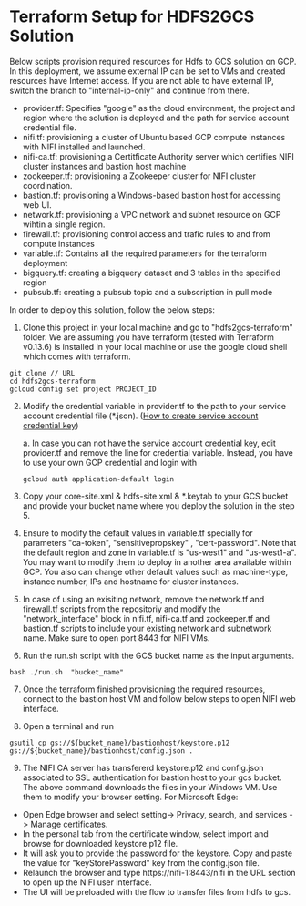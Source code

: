 # Terraform Setup for HDFS2GCS Solution
Below scripts provision required resources for Hdfs to GCS solution on GCP. In this deployment, we assume external IP can be set to VMs and created resources have Internet access. If you are not able to have external IP, switch the branch to "internal-ip-only" and continue from there.
- provider.tf: Specifies "google" as the cloud environment, the project and region where the solution is deployed and the path for service account credential file. 
- nifi.tf: provisioning a cluster of Ubuntu based GCP compute instances with NIFI installed and launched.
- nifi-ca.tf: provisioning a Certitficate Authority server which certifies NIFI cluster instances and bastion host machine
- zookeeper.tf: provisioning a Zookeeper cluster for NIFI cluster coordination.
- bastion.tf: provisioning a Windows-based bastion host for accessing web UI. 
- network.tf: provisioning a VPC network and subnet resource on GCP wihtin a single region.
- firewall.tf: provisioning control access and trafic rules to and from compute instances
- variable.tf: Contains all the required parameters for the terraform deployment 
- bigquery.tf: creating a bigquery dataset and 3 tables in the specified region
- pubsub.tf: creating a pubsub topic and a subscription in pull mode 

In order to deploy this solution, follow the below steps: 
1. Clone this project in your local machine and go to "hdfs2gcs-terraform" folder. We are assuming you have terraform (tested with Terraform v0.13.6) is installed in your local machine or use the google cloud shell which comes with terraform.
```
git clone // URL 
cd hdfs2gcs-terraform
gcloud config set project PROJECT_ID
```
 
2. Modify the credential variable in provider.tf to the path to your service account credential file (*.json). ([How to create service account credential key](https://cloud.google.com/iam/docs/creating-managing-service-account-keys#creating))
   
   a. In case you can not have the service account credential key, edit provider.tf and remove the line for credential variable. Instead, you have to use your own GCP credential and login with 
   ```
   gcloud auth application-default login
   ``` 
3. Copy your core-site.xml & hdfs-site.xml & *.keytab to your GCS bucket and provide your bucket name where you deploy the solution in the step 5.
   
4. Ensure to modify the default values in variable.tf specially for parameters "ca-token", "sensitivepropskey" , "cert-password". Note that the default region and zone in variable.tf is "us-west1" and "us-west1-a". You may want to modify them to deploy in another area available within GCP. You also can change other default values such as machine-type, instance number, IPs and hostname for cluster instances.
   
5. In case of using an exisiting network, remove the network.tf and firewall.tf scripts from the repositoriy and modify the "network_interface" block in nifi.tf, nifi-ca.tf and zookeeper.tf and bastion.tf scripts to include your existing network and subnetwork name. Make sure to open port 8443 for NIFI VMs.
    
6. Run the run.sh script with the GCS bucket name as the input arguments.
```
bash ./run.sh  "bucket_name"
```

7. Once the terraform finished provisioning the required resources, connect to the bastion host VM and follow below steps to open NIFI web interface.
   
8. Open a terminal and run 
```
gsutil cp gs://${bucket_name}/bastionhost/keystore.p12  gs://${bucket_name}/bastionhost/config.json .

``` 
9. The NIFI CA server has transfererd keystore.p12 and config.json associated to SSL authentication for bastion host to your gcs bucket. The above command downloads the files in your Windows VM. Use them to modify your browser setting. For Microsoft Edge:
 - Open Edge browser and select setting-> Privacy, search, and services -> Manage certificates.
 - In the personal tab from the certificate window, select import and browse for downloaded keystore.p12 file.
 - It will ask you to provide the password for the keystore. Copy and paste the value for  "keyStorePassword"  key from the config.json file. 
 - Relaunch the browser and type https://nifi-1:8443/nifi in the URL section to open up the NIFI user interface.  
 - The UI will be preloaded with the flow to transfer files from hdfs to gcs. 
